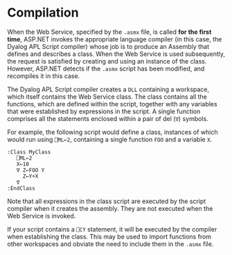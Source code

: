 # Compilation

When the Web Service, specified by the `.asmx` file, is called **for the first time**, ASP.NET invokes the appropriate language compiler (in this case, the Dyalog APL Script compiler) whose job is to produce an Assembly that defines and describes a class. When the Web Service is used subsequently, the request is satisfied by creating and using an instance of the class. However, ASP.NET detects if the `.asmx` script has been modified, and recompiles it in this case.

The Dyalog APL Script compiler creates a `DLL` containing a workspace, which itself contains the Web Service class. The class contains all the functions, which are defined within the script, together with any variables that were established by expressions in the script. A single function comprises all the statements enclosed within a pair of del (`∇`) symbols.

For example, the following script would define a class, instances of which would run using `⎕ML←2`, containing a single function `FOO` and a variable `X`.
```apl
:Class MyClass
   ⎕ML←2
   X←10
   ∇ Z←FOO Y
     Z←Y+X
   ∇
:EndClass
```

Note that all expressions in the class script are executed by the script compiler when it creates the assembly. They are not executed when the Web Service is invoked.

If your script contains a `⎕CY` statement, it will be executed by the compiler when establishing the class. This may be used to import functions from other workspaces and obviate the need to include them in the `.asmx` file.
